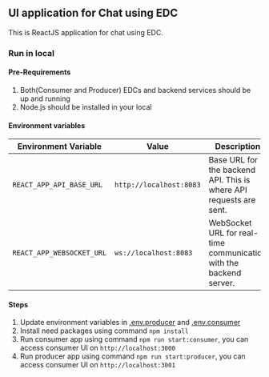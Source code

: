 ## UI application for Chat using EDC

This is ReactJS application for chat using EDC.

### Run in local

#### Pre-Requirements

1. Both(Consumer and Producer) EDCs and backend services should be up and running
2. Node.js should be installed in your local

#### Environment variables

| Environment Variable      | Value                   | Description                                                         |
|---------------------------|-------------------------|---------------------------------------------------------------------|
| `REACT_APP_API_BASE_URL`  | `http://localhost:8083` | Base URL for the backend API. This is where API requests are sent.  |
| `REACT_APP_WEBSOCKET_URL` | `ws://localhost:8083`   | WebSocket URL for real-time communication with the backend server.  |


#### Steps

1. Update environment variables in  [.env.producer](.env.producer) and [.env.consumer](.env.consumer)
2. Install need packages using command ``npm install``
3. Run consumer app using command ``npm run start:consumer``, you can access consumer UI on ``http://localhost:3000``
4. Run producer app using command ``npm run start:producer``, you can access consumer UI on ``http://localhost:3001``

